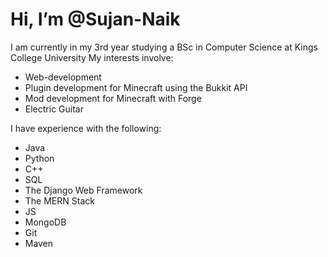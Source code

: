 # Hi, I’m @Sujan-Naik
I am currently in my 3rd year studying a BSc in Computer Science at Kings College University
My interests involve:
  - Web-development
  - Plugin development for Minecraft using the Bukkit API
  - Mod development for Minecraft with Forge
  - Electric Guitar

I have experience with the following:
  - Java
  - Python
  - C++
  - SQL
  - The Django Web Framework
  - The MERN Stack
  - JS
  - MongoDB
  - Git
  - Maven
<!---
Sujan-Naik/Sujan-Naik is a ✨ special ✨ repository because its `README.md` (this file) appears on your GitHub profile.
You can click the Preview link to take a look at your changes.
--->
